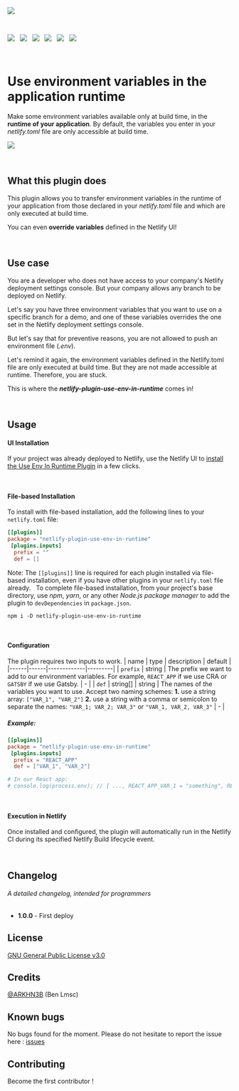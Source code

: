 ![](https://github.com/ARKHN3B/netlify-plugin-use-env-in-runtime/blob/main/assets/img/promotional-banner.png)

&nbsp;
&nbsp;

![](https://img.shields.io/badge/build-success-success) &nbsp;
![](https://img.shields.io/badge/tests-100%25-success) &nbsp;
![](https://img.shields.io/npm/dw/netlify-plugin-use-env-in-runtime) &nbsp;
![](https://img.shields.io/github/issues/arkhn3b/netlify-plugin-use-env-in-runtime) &nbsp;
![](https://img.shields.io/github/license/arkhn3b/netlify-plugin-use-env-in-runtime) &nbsp;
![](https://img.shields.io/github/stars/arkhn3b/netlify-plugin-use-env-in-runtime?style=social)

&nbsp;
&nbsp;
# Use environment variables in the application runtime

Make some environment variables available only at build time, in the **runtime of your application**.
By default, the variables you enter in your *netlify.toml* file are only accessible at build time.

[![](https://www.netlify.com/img/deploy/button.svg)](
https://app.netlify.com/start/deploy?repository=https://github.com/ARKHN3B/netlify-plugin-use-env-in-runtime
)

&nbsp;
## What this plugin does

This plugin allows you to transfer environment variables in the runtime of your application from those declared in your *netlify.toml* file and which are only executed at build time.

You can even **override variables** defined in the Netlify UI!

&nbsp;
## Use case

You are a developer who does not have access to your company's Netlify deployment settings console. But your company allows any branch to be deployed on Netlify.

Let's say you have three environment variables that you want to use on a specific branch for a demo, and one of these variables overrides the one set in the Netlify deployment settings console.

But let's say that for preventive reasons, you are not allowed to push an environment file (*.env*).

Let's remind it again, the environment variables defined in the Netlify.toml file are only executed at build time. But they are not made accessible at runtime. Therefore, you are stuck.

This is where the ***netlify-plugin-use-env-in-runtime*** comes in!

&nbsp;
## Usage
#### UI Installation
If your project was already deployed to Netlify, use the Netlify UI to [install the Use Env In Runtime Plugin](https://app.netlify.com/plugins/{use-env-in-runtime}/install) in a few clicks.

&nbsp;
#### File-based Installation
To install with file-based installation, add the following lines to your `netlify.toml` file:
```toml
[[plugins]]  
package = "netlify-plugin-use-env-in-runtime"  
 [plugins.inputs]  
  prefix = ""  
  def = []
```
Note: The `[[plugins]]` line is required for each plugin installed via file-based installation, even if you have other plugins in your `netlify.toml` file already.
&nbsp;
To complete file-based installation, from your project's base directory, use *npm*, *yarn*, or any other *Node.js package manager* to add the plugin to `devDependencies` in `package.json`.
```
npm i -D netlify-plugin-use-env-in-runtime
```

&nbsp;
#### Configuration
The plugin requires two inputs to work.
| name | type | description | default |
|------|------|-------------|---------|
| `prefix` | string | The prefix we want to add to our environment variables. For example, `REACT_APP` if we use CRA or `GATSBY` if we use Gatsby. | - |
| `def` | string[] \| string | The names of the variables you want to use. Accept two naming schemes:  **1.** use a string array: `["VAR_1", "VAR_2"]` **2.** use a string with a comma or semicolon to separate the names: `"VAR_1; VAR_2; VAR_3"` or `"VAR_1, VAR_2, VAR_3"`  | - |

##### *Example:*
```toml
[[plugins]]  
package = "netlify-plugin-use-env-in-runtime"  
 [plugins.inputs]  
  prefix = "REACT_APP"  
  def = ["VAR_1", "VAR_2"]

# In our React app:
# console.log(process.env); // { ..., REACT_APP_VAR_1 = "something", REACT_APP_VAR_2 = "something else" }
```

&nbsp;
#### Execution in Netlify
Once installed and configured, the plugin will automatically run in the Netlify CI during its specified Netlify Build lifecycle event.

&nbsp;
## Changelog
###### A detailed changelog, intended for programmers
- **1.0.0** - First deploy

## License
[GNU General Public License v3.0](https://github.com/ARKHN3B/netlify-plugin-use-env-in-runtime/blob/main/LICENSE)

## Credits
[@ARKHN3B](https://github.com/ARKHN3B) (Ben Lmsc)

## Known bugs
No bugs found for the moment. Please do not hesitate to report the issue here : [issues](https://github.com/ARKHN3B/netlify-plugin-use-env-in-runtime/issues)

## Contributing
Become the first contributor ! 
